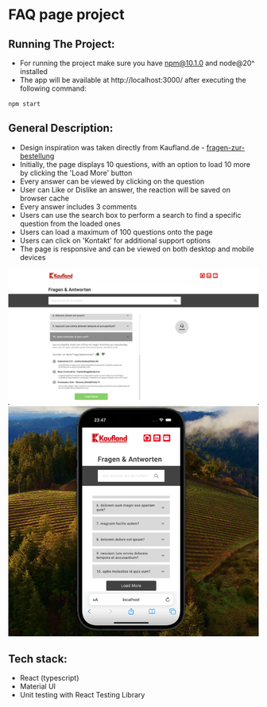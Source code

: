 # FAQ page project

## Running The Project:

-   For running the project make sure you have npm@10.1.0 and node@20^ installed
-   The app will be available at http://localhost:3000/ after executing the following command:

```
npm start
```

## General Description:

-   Design inspiration was taken directly from Kaufland.de - [fragen-zur-bestellung](https://www.kaufland.de/help/marketplace/fragen-zur-bestellung/)
-   Initially, the page displays 10 questions, with an option to load 10 more by clicking the 'Load More' button
-   Every answer can be viewed by clicking on the question
-   User can Like or Dislike an answer, the reaction will be saved on browser cache
-   Every answer includes 3 comments
-   Users can use the search box to perform a search to find a specific question from the loaded ones
-   Users can load a maximum of 100 questions onto the page
-   Users can click on 'Kontakt' for additional support options
-   The page is responsive and can be viewed on both desktop and mobile devices

![Desktop view](image.png)
![Mobile view](image-1.png)

## Tech stack:

-   React (typescript)
-   Material UI
-   Unit testing with React Testing Library
